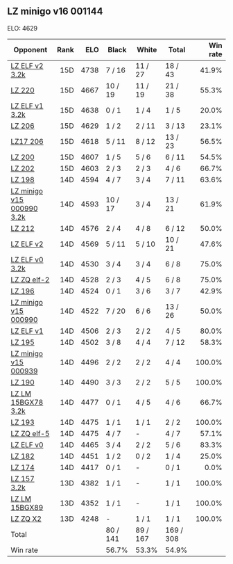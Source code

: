 ## LZ minigo v16 001144 ##

ELO: 4629

Opponent | Rank | ELO | Black | White | Total | Win rate
---------|-----:|----:|-------|-------|-------|-------:
[LZ ELF v2 3.2k](LZ%20ELF%20v2%203.2k.md) | 15D | 4738 | 7 / 16 | 11 / 27 | 18 / 43 | 41.9%
[LZ 220](LZ%20220.md) | 15D | 4667 | 10 / 19 | 11 / 19 | 21 / 38 | 55.3%
[LZ ELF v1 3.2k](LZ%20ELF%20v1%203.2k.md) | 15D | 4638 | 0 / 1 | 1 / 4 | 1 / 5 | 20.0%
[LZ 206](LZ%20206.md) | 15D | 4629 | 1 / 2 | 2 / 11 | 3 / 13 | 23.1%
[LZ17 206](LZ17%20206.md) | 15D | 4618 | 5 / 11 | 8 / 12 | 13 / 23 | 56.5%
[LZ 200](LZ%20200.md) | 15D | 4607 | 1 / 5 | 5 / 6 | 6 / 11 | 54.5%
[LZ 202](LZ%20202.md) | 15D | 4603 | 2 / 3 | 2 / 3 | 4 / 6 | 66.7%
[LZ 198](LZ%20198.md) | 14D | 4594 | 4 / 7 | 3 / 4 | 7 / 11 | 63.6%
[LZ minigo v15 000990 3.2k](LZ%20minigo%20v15%20000990%203.2k.md) | 14D | 4593 | 10 / 17 | 3 / 4 | 13 / 21 | 61.9%
[LZ 212](LZ%20212.md) | 14D | 4576 | 2 / 4 | 4 / 8 | 6 / 12 | 50.0%
[LZ ELF v2](LZ%20ELF%20v2.md) | 14D | 4569 | 5 / 11 | 5 / 10 | 10 / 21 | 47.6%
[LZ ELF v0 3.2k](LZ%20ELF%20v0%203.2k.md) | 14D | 4530 | 3 / 4 | 3 / 4 | 6 / 8 | 75.0%
[LZ ZQ elf-2](LZ%20ZQ%20elf-2.md) | 14D | 4528 | 2 / 3 | 4 / 5 | 6 / 8 | 75.0%
[LZ 196](LZ%20196.md) | 14D | 4524 | 0 / 1 | 3 / 6 | 3 / 7 | 42.9%
[LZ minigo v15 000990](LZ%20minigo%20v15%20000990.md) | 14D | 4522 | 7 / 20 | 6 / 6 | 13 / 26 | 50.0%
[LZ ELF v1](LZ%20ELF%20v1.md) | 14D | 4506 | 2 / 3 | 2 / 2 | 4 / 5 | 80.0%
[LZ 195](LZ%20195.md) | 14D | 4502 | 3 / 8 | 4 / 4 | 7 / 12 | 58.3%
[LZ minigo v15 000939](LZ%20minigo%20v15%20000939.md) | 14D | 4496 | 2 / 2 | 2 / 2 | 4 / 4 | 100.0%
[LZ 190](LZ%20190.md) | 14D | 4490 | 3 / 3 | 2 / 2 | 5 / 5 | 100.0%
[LZ LM 15BGX78 3.2k](LZ%20LM%2015BGX78%203.2k.md) | 14D | 4477 | 0 / 1 | 4 / 5 | 4 / 6 | 66.7%
[LZ 193](LZ%20193.md) | 14D | 4475 | 1 / 1 | 1 / 1 | 2 / 2 | 100.0%
[LZ ZQ elf-5](LZ%20ZQ%20elf-5.md) | 14D | 4475 | 4 / 7 | - | 4 / 7 | 57.1%
[LZ ELF v0](LZ%20ELF%20v0.md) | 14D | 4465 | 3 / 4 | 2 / 2 | 5 / 6 | 83.3%
[LZ 182](LZ%20182.md) | 14D | 4451 | 1 / 2 | 0 / 2 | 1 / 4 | 25.0%
[LZ 174](LZ%20174.md) | 14D | 4417 | 0 / 1 | - | 0 / 1 | 0.0%
[LZ 157 3.2k](LZ%20157%203.2k.md) | 13D | 4382 | 1 / 1 | - | 1 / 1 | 100.0%
[LZ LM 15BGX89](LZ%20LM%2015BGX89.md) | 13D | 4352 | 1 / 1 | - | 1 / 1 | 100.0%
[LZ ZQ X2](LZ%20ZQ%20X2.md) | 13D | 4248 | - | 1 / 1 | 1 / 1 | 100.0%
Total | | | 80 / 141 | 89 / 167 | 169 / 308 | 
Win rate| | | 56.7% | 53.3% | 54.9% | 
